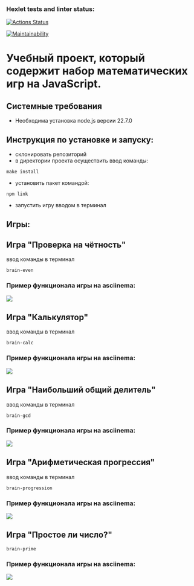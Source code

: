 ### Hexlet tests and linter status:
[![Actions Status](https://github.com/olga-treushkova/frontend-project-44/actions/workflows/hexlet-check.yml/badge.svg)](https://github.com/olga-treushkova/frontend-project-44/actions)

[![Maintainability](https://api.codeclimate.com/v1/badges/ddc9a3354d45b190ff7c/maintainability)](https://codeclimate.com/github/olga-treushkova/frontend-project-44/maintainability)

# Учебный проект, который содержит набор математических игр на JavaScript.

## Системные требования
* Необходима установка node.js версии 22.7.0

## Инструкция по установке и запуску:
* склонировать репозиторий 
* в директории проекта осуществить ввод команды:
```
make install
```
* установить пакет командой:
```
npm link
```
* запустить игру вводом в терминал 

## Игры:
  
## Игра "Проверка на чётность"
ввод команды в терминал 
```
brain-even
```
### Пример функционала игры на asciinema:
<a href="https://asciinema.org/a/trbHjx9dqO4ijpRlWN72x51PY" target="_blank"><img src="https://asciinema.org/a/trbHjx9dqO4ijpRlWN72x51PY.svg" /></a>


## Игра "Калькулятор"
ввод команды в терминал 
```
brain-calc
```
### Пример функционала игры на asciinema:
<a href="https://asciinema.org/a/uUgoTl72pp5j5hJcdKJNtjppH" target="_blank"><img src="https://asciinema.org/a/uUgoTl72pp5j5hJcdKJNtjppH.svg" /></a>


## Игра "Наибольший общий делитель"
ввод команды в терминал 
```
brain-gcd
```
### Пример функционала игры на asciinema:
<a href="https://asciinema.org/a/UNL3PmOzKn0gHPI9IDpYvmMZs" target="_blank"><img src="https://asciinema.org/a/UNL3PmOzKn0gHPI9IDpYvmMZs.svg" /></a>

## Игра "Арифметическая прогрессия"
ввод команды в терминал 
```
brain-progression
```
### Пример функционала игры на asciinema:
<a href="https://asciinema.org/a/HkQakkFWcw6G7jUDp7wD6hBB8" target="_blank"><img src="https://asciinema.org/a/HkQakkFWcw6G7jUDp7wD6hBB8.svg" /></a>

## Игра "Простое ли число?"
```
brain-prime
```
### Пример функционала игры на asciinema:
<a href="https://asciinema.org/a/SxHzx8HcaI4dVaUfw2bv6MI3h" target="_blank"><img src="https://asciinema.org/a/SxHzx8HcaI4dVaUfw2bv6MI3h.svg" /></a>
